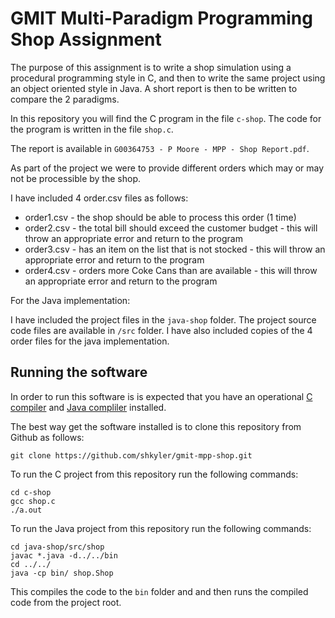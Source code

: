 # GMIT Multi-Paradigm Programming Shop Assignment
The purpose of this assignment is to write a shop simulation using a procedural programming style in C, and then to write the same project using an object oriented style in Java. A short report is then to be written to compare the 2 paradigms.

In this repository you will find the C program in the file `c-shop`. The code for the program is written in the file `shop.c`. 

The report is available in `G00364753 - P Moore - MPP - Shop Report.pdf`.

As part of the project we were to provide different orders which may or may not be processible by the shop.

I have included 4 order.csv files as follows:
* order1.csv - the shop should be able to process this order (1 time)
* order2.csv - the total bill should exceed the customer budget - this will throw an appropriate error and return to the program
* order3.csv - has an item on the list that is not stocked - this will throw an appropriate error and return to the program
* order4.csv - orders more Coke Cans than are available - this will throw an appropriate error and return to the program

For the Java implementation:

I have included the project files in the `java-shop` folder. The project source code files are available in `/src` folder. I have also included copies of the 4 order files for the java implementation.

## Running the software

In order to run this software is is expected that you have an operational <a href="https://gcc.gnu.org/">C compiler</a> and <a href="https://www.oracle.com/technetwork/java/javase/downloads/jdk8-downloads-2133151.html">Java compliler</a> installed. 

The best way get the software installed is to clone this repository from Github as follows:

`git clone https://github.com/shkyler/gmit-mpp-shop.git`

To run the C project from this repository run the following commands:
``` 
cd c-shop
gcc shop.c
./a.out
```

To run the Java project from this repository run the following commands:
```
cd java-shop/src/shop
javac *.java -d../../bin
cd ../../
java -cp bin/ shop.Shop

```
This compiles the code to the `bin` folder and and then runs the compiled code from the project root.

